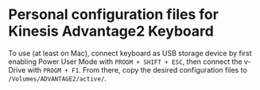 # Personal configuration files for Kinesis Advantage2 Keyboard

To use (at least on Mac), connect keyboard as USB storage device by first
enabling Power User Mode with `PROGM + SHIFT + ESC`, then connect the v-Drive
with `PROGM + F1`. From there, copy the desired configuration files to
`/Volumes/ADVANTAGE2/active/`.
